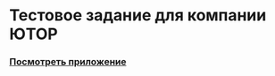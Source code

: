 # Тестовое задание для компании ЮТОР

### [Посмотреть приложение](https://ildarmjs.github.io/test/)
